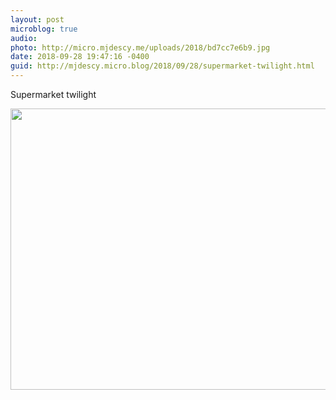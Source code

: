 ```yaml
---
layout: post
microblog: true
audio: 
photo: http://micro.mjdescy.me/uploads/2018/bd7cc7e6b9.jpg
date: 2018-09-28 19:47:16 -0400
guid: http://mjdescy.micro.blog/2018/09/28/supermarket-twilight.html
---
```

Supermarket twilight

<img src="http://micro.mjdescy.me/uploads/2018/bd7cc7e6b9.jpg" width="600" height="450" />
